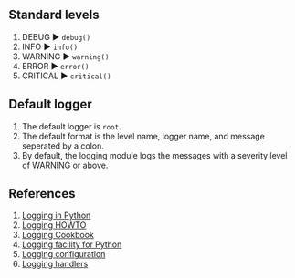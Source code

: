 ## Standard levels

1. DEBUG :arrow_forward: `debug()`
2. INFO :arrow_forward: `info()`
3. WARNING :arrow_forward: `warning()`
4. ERROR :arrow_forward: `error()`
5. CRITICAL :arrow_forward: `critical()`

## Default logger

1. The default logger is `root`.
2. The default format is the level name, logger name, and message seperated by a colon.
3. By default, the logging module logs the messages with a severity level of WARNING or above.

## 

## References

1. [Logging in Python](https://realpython.com/python-logging/)
2. [Logging HOWTO](https://docs.python.org/3/howto/logging.html#logging-basic-tutorial)
3. [Logging Cookbook](https://docs.python.org/3/howto/logging-cookbook.html#logging-cookbook)
4. [Logging facility for Python](https://docs.python.org/3/library/logging.html)
5. [Logging configuration](https://docs.python.org/3/library/logging.config.html)
6. [Logging handlers](https://docs.python.org/3/library/logging.handlers.html)
